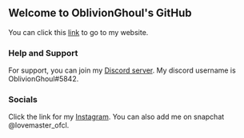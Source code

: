 ## Welcome to OblivionGhoul's GitHub

You can click this [link](https://love-master.github.io/DiscordBot/) to go to my website. 

### Help and Support

For support, you can join my [Discord server](https://discord.gg/VNAQrkQ). My discord username is OblivionGhoul#5842.

### Socials

Click the link for my [Instagram](https://www.instagram.com/minh.kien.dinh/).
You can also add me on snapchat @lovemaster_ofcl.
